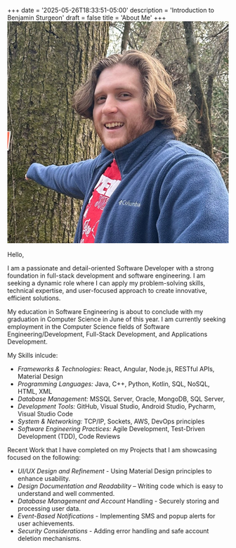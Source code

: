 +++
date = '2025-05-26T18:33:51-05:00'
description = 'Introduction to Benjamin Sturgeon'
draft = false
title = 'About Me'
+++ 
![Benjamin Stureon](/images/avatar.jpg)

Hello,

I am a passionate and detail-oriented Software Developer with a strong foundation in full-stack development and software engineering. I am seeking a dynamic role where I can apply my problem-solving skills, technical expertise, and user-focused approach to create innovative, efficient solutions.

My education in Software Engineering is about to conclude with my graduation in Computer Science in June of this year. I am currently seeking employment in the Computer Science fields of Software Engineering/Development, Full-Stack Development, and Applications Development. 

My Skills inlcude:

*	*Frameworks & Technologies:* React, Angular, Node.js, RESTful APIs, Material Design
*	*Programming Languages:* Java, C++, Python, Kotlin, SQL, NoSQL, HTML, XML
*	*Database Management:* MSSQL Server, Oracle, MongoDB, SQL Server,
*	*Development Tools:* GitHub, Visual Studio, Android Studio, Pycharm, Visual Studio Code
*	*System & Networking:* TCP/IP, Sockets, AWS, DevOps principles
*	*Software Engineering Practices:* Agile Development, Test-Driven Development (TDD), Code Reviews

Recent Work that I have completed on my Projects that I am showcasing focused on the following:

*	*UI/UX Design and Refinement* - Using Material Design principles to enhance usability.
*	*Design Documentation and Readability* – Writing code which is easy to understand and well commented.
*	*Database Management and Account* Handling - Securely storing and processing user data.
*	*Event-Based Notifications* - Implementing SMS and popup alerts for user achievements.
*	*Security Considerations* - Adding error handling and safe account deletion mechanisms.

